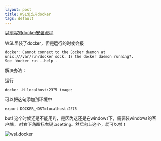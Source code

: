 ```yaml
---
layout: post
title: WSL怎么用docker
tags: default
---
```


[以前写的docker安装流程](https://pzweuj.github.io/2018/07/23/docker-install.html)


WSL里装了docker，但是运行的时候会报
```shell
docker: Cannot connect to the Docker daemon at unix:///var/run/docker.sock. Is the docker daemon running?.                See 'docker run --help'. 
```

解决办法：

运行

```shell
docker -H localhost:2375 images
```

可以把这句添加到环境中
```shell
export DOCKER_HOST=localhost:2375
```

but! 这个时候还是不能用的，是因为这还是在windows下，需要装windows的客户端。
对右下角图标右键点setting。然后勾上这个，就可以啦！


![wsl_docker](https://raw.githubusercontent.com/pzweuj/pzweuj.github.io/master/downloads/images/wsl-docker.jpg)





[-_-]:继续努力